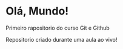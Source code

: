 # Olá, Mundo!
 Primeiro rapositorio do curso Git e Github

 Repositorio criado durante uma aula ao vivo!
